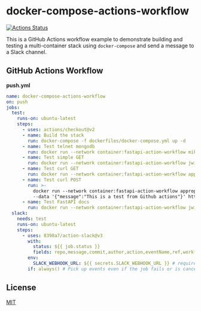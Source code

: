 # docker-compose-actions-workflow

[![Actions Status](https://github.com/cyberdevnet/docker-compose-actions-workflow/workflows/docker-compose-actions-workflow/badge.svg)](https://github.com/cyberdevnet/docker-compose-actions-workflow/actions)

This is a GitHub Actions workflow example to demonstrate building and testing a multi-container stack using `docker-compose` and send a message to a Slack channel.

## GitHub Actions Workflow

**push.yml**

```yml
name: docker-compose-actions-workflow
on: push
jobs:
  test:
    runs-on: ubuntu-latest
    steps:
      - uses: actions/checkout@v2
      - name: Build the stack
        run: docker-compose -f dockerfiles/docker-compose.yml up -d
      - name: Test telnet mongodb
        run: docker run --network container:fastapi-action-workflow mikesplain/telnet mongodb 27017
      - name: Test simple GET
        run: docker run --network container:fastapi-action-workflow jwilder/dockerize -wait http://127.0.0.1:8000/ -timeout 120s -wait-retry-interval 5s
      - name: Test curl GET
        run: docker run --network container:fastapi-action-workflow appropriate/curl -X GET http://127.0.0.1:8000
      - name: Test curl POST
        run: >-
          docker run --network container:fastapi-action-workflow appropriate/curl  -X POST -H 'Content-type: application/json'
          --data '{"message":"This is a test from Github actions"}' http://127.0.0.1:8000/post
      - name: Test FastAPI docs
        run: docker run --network container:fastapi-action-workflow jwilder/dockerize -wait http://127.0.0.1:8000/docs -timeout 120s -wait-retry-interval 5s
  slack:
    needs: test
    runs-on: ubuntu-latest
    steps:
      - uses: 8398a7/action-slack@v3
        with:
          status: ${{ job.status }}
          fields: repo,message,commit,author,action,eventName,ref,workflow,job,took,pullRequest # selectable (default: repo,message)
        env:
          SLACK_WEBHOOK_URL: ${{ secrets.SLACK_WEBHOOK_URL }} # required
        if: always() # Pick up events even if the job fails or is canceled.}
```

## License

[MIT](LICENSE)

